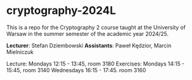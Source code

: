 # cryptography-2024L

This is a repo for the Cryptography 2 course taught at the University of Warsaw in the summer semester of the academic year 2024/25. 

**Lecturer**:	Stefan Dziembowski
**Assistants**: Paweł Kędzior, Marcin Mielniczuk

Lecture: Mondays 12:15 - 13:45, room 3180
Exercises: 
  Mondays 14:15 - 15:45, room 3140
  Wednesdays 16:15 - 17:45. room 3160

  
